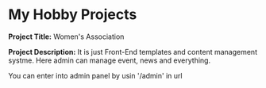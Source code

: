 <h1>My Hobby Projects</h1>
<p><b>Project Title:</b> Women's Association</p>
<p><b>Project Description:</b> It is just Front-End templates and content management systme. Here admin can manage event, news and everything.</p>
<p>You can enter into admin panel by usin '/admin' in url</p>